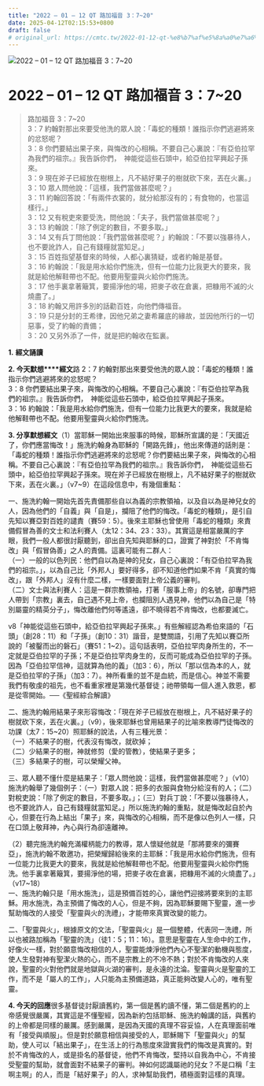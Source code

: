 ```yaml
---
title: "2022 – 01 – 12 QT 路加福音 3：7~20"
date: 2025-04-12T02:15:53+0800
draft: false
# original_url: https://cmtc.tw/2022-01-12-qt-%e8%b7%af%e5%8a%a0%e7%a6%8f%e9%9f%b3-3%ef%bc%9a720
---
```


![2022 – 01 – 12 QT 路加福音 3：7~20](/images/qt.jpg   "2022 – 01 – 12 QT 路加福音 3：7~20")

# 2022 – 01 – 12 QT 路加福音 3：7~20

> 路加福音 3：7~20  
> 3：7 約翰對那出來要受他洗的眾人說：「毒蛇的種類！誰指示你們逃避將來的忿怒呢？  
> 3：8 你們要結出果子來，與悔改的心相稱。不要自己心裏說：『有亞伯拉罕為我們的祖宗。』我告訴你們，　神能從這些石頭中，給亞伯拉罕興起子孫來。  
> 3：9 現在斧子已經放在樹根上，凡不結好果子的樹就砍下來，丟在火裏。」  
> 3：10 眾人問他說：「這樣，我們當做甚麼呢？」  
> 3：11 約翰回答說：「有兩件衣裳的，就分給那沒有的；有食物的，也當這樣行。」  
> 3：12 又有稅吏來要受洗，問他說：「夫子，我們當做甚麼呢？」  
> 3：13 約翰說：「除了例定的數目，不要多取。」  
> 3：14 又有兵丁問他說：「我們當做甚麼呢？」約翰說：「不要以強暴待人，也不要訛詐人，自己有錢糧就當知足。」  
> 3：15 百姓指望基督來的時候，人都心裏猜疑，或者約翰是基督。  
> 3：16 約翰說：「我是用水給你們施洗，但有一位能力比我更大的要來，我就是給他解鞋帶也不配。他要用聖靈與火給你們施洗。  
> 3：17 他手裏拿著簸箕，要揚淨他的場，把麥子收在倉裏，把糠用不滅的火燒盡了。」  
> 3：18 約翰又用許多別的話勸百姓，向他們傳福音。  
> 3：19 只是分封的王希律，因他兄弟之妻希羅底的緣故，並因他所行的一切惡事，受了約翰的責備；  
> 3：20 又另外添了一件，就是把約翰收在監裏。

**1.** **經文誦讀**

**2. 今天默想****經文**路 2：7 約翰對那出來要受他洗的眾人說：「毒蛇的種類！誰指示你們逃避將來的忿怒呢？  
3：8 你們要結出果子來，與悔改的心相稱。不要自己心裏說：『有亞伯拉罕為我們的祖宗。』我告訴你們，　神能從這些石頭中，給亞伯拉罕興起子孫來。  
3：16 約翰說：「我是用水給你們施洗，但有一位能力比我更大的要來，我就是給他解鞋帶也不配。他要用聖靈與火給你們施洗。

**3. 分享默想經文**（1）當耶穌一開始出來服事的時候，耶穌所宣講的是：「天國近了，你們應當悔改！」施洗約翰身為耶穌的「開路先鋒」，他出來傳道的話則是：「毒蛇的種類！誰指示你們逃避將來的忿怒呢？你們要結出果子來，與悔改的心相稱。不要自己心裏說：『有亞伯拉罕為我們的祖宗。』我告訴你們，　神能從這些石頭中，給亞伯拉罕興起子孫來。現在斧子已經放在樹根上，凡不結好果子的樹就砍下來，丟在火裏。」（v7~9）在這段信息中，有幾個重點：

一、施洗約翰一開始先首先責備那些自以為義的宗教領袖，以及自以為是神兒女的人，因為他們的「自義」與「自是」，攔阻了他們的悔改。「毒蛇的種類」，是引自先知以賽亞對百姓的譴責（賽59：5）。後來主耶穌也曾使用「毒蛇的種類」來責備假冒為善的文士和法利賽人（太12：34、23：33）。其實這是相當嚴厲的字眼，我們一般人都很討厭聽到，卻出自先知與耶穌的口，證實了神對於「不肯悔改」與「假冒偽善」之人的責備。這裏可能有二群人：  
（一）一般的以色列民：他們自以為是神的兒女，自己心裏說：「有亞伯拉罕為我們的祖宗。」，以為自己比「外邦人」要好得多，卻不知道他們如果不肯「真實的悔改」，跟「外邦人」沒有什麼二樣，一樣要面對上帝公義的審判。  
（二）文士與法利賽人：這是一群宗教領袖，打著「服事上帝」的名號，卻專門把人帶到「宗教」裏去，自己遇不見上帝，也攔阻別人遇見神，他們以為自己是「特別屬靈的精英分子」，悔改離他們何等遙遠，卻不曉得若不肯悔改，也都要滅亡。

v8「神能從這些石頭中，給亞伯拉罕興起子孫來。」有些解經認為希伯來語的「石頭」（創28：11）和「子孫」（創10：31）諧音，是雙關語，引用了先知以賽亞所說的「被鑿而出的磐石」（賽51：1~2）。這句話表明，亞伯拉罕肉身所生的，不一定就是亞伯拉罕的子孫；不是亞伯拉罕肉身生的，反而可能成為亞伯拉罕的子孫。因為「亞伯拉罕信神，這就算為他的義」（加3：6），所以「那以信為本的人，就是亞伯拉罕的子孫」（加3：7）。神所看重的並不是血統，而是信心。神並不需要我們有敬虔的祖先，也不看重家裡是第幾代基督徒；祂帶領每一個人進入救恩，都是從零開始。──《聖經綜合解讀》

二、施洗約翰用結果子來形容悔改：「現在斧子已經放在樹根上，凡不結好果子的樹就砍下來，丟在火裏。」（v9），後來耶穌也曾用結果子的比喻來教導門徒悔改的功課（太7：15~20）照耶穌的說法，人有三種光景：  
（一）不結果子的樹，代表沒有悔改，就砍掉；  
（二）少結果子的樹，神就修剪（愛的管教），使結果子更多；  
（三）多結果子的樹，可以榮耀父神。

三、眾人聽不懂什麼是結果子：「眾人問他說：這樣，我們當做甚麼呢？」（v10）施洗約翰舉了幾個例子：（一）對眾人說：把多的衣服與食物分給沒有的人；（二）對稅吏說：「除了例定的數目，不要多取。」；（三）對兵丁說：「不要以強暴待人，也不要訛詐人，自己有錢糧就當知足。」所以施洗約翰的重點，就是悔改起自於內心，但要在行為上結出「果子」來，與悔改的心相稱，而不是像以色列人一樣，只在口頭上敬拜神，內心與行為卻遠離神。

（2）聽完施洗約翰充滿權柄能力的教導，眾人懷疑他就是「那將要來的彌賽亞」，施洗約翰不敢邀功，把榮耀歸給後來的主耶穌：「我是用水給你們施洗，但有一位能力比我更大的要來，我就是給他解鞋帶也不配。他要用聖靈與火給你們施洗。他手裏拿著簸箕，要揚淨他的場，把麥子收在倉裏，把糠用不滅的火燒盡了。」（v17~18）  
一、施洗約翰只是「用水施洗」，這是預備百姓的心，讓他們迎接將要來到的主耶穌。用水施洗，為主預備了悔改的人心，但是不夠，因為耶穌要賜下聖靈，進一步幫助悔改的人接受「聖靈與火的洗禮」，才能帶來真實改變的能力。

二、「聖靈與火」，根據原文的文法，「聖靈與火」是一個整體，代表同一洗禮，所以也被路加稱為「聖靈的洗」（徒1：5；11：16）。意思是聖靈在人生命中的工作，好像火一樣，對於願意悔改相信的人，聖靈能煉淨他們內心不聖潔的動機與態度，使人生發對神有聖潔火熱的心，而不是宗教上的不冷不熱；對於不肯悔改的人來說，聖靈的火對他們就是地獄與火湖的審判，是永遠的沈淪。聖靈與火是聖靈的工作，而不是「屬人的工作」，人只能為主預備道路，真正能夠改變人心的，唯有聖靈。

**4. 今天的回應**很多基督徒討厭讀舊約，第一個是舊約讀不懂，第二個是舊約的上帝感覺很嚴厲，其實這是不懂聖經，因為新約包括耶穌、施洗約翰講的話，與舊約的上帝都是同樣的嚴厲。感到嚴厲，是因為天國的真理不容妥協，人在真理面前唯有「接受與順服」。但是對於願意相信與接受的人，耶穌賜下「聖靈與火」的幫助，使人可以「結出果子」，在生活上的行為態度來證實我們的悔改是真實的。對於不肯悔改的人，或是掛名的基督徒，他們不肯悔改，堅持以自我為中心，不肯接受聖靈的幫助，就會面對不結果子的審判。神如何認識屬祂的兒女？不是口稱「主啊主啊」的人，而是「結好果子」的人，求神幫助我們，積極面對這樣的真理。